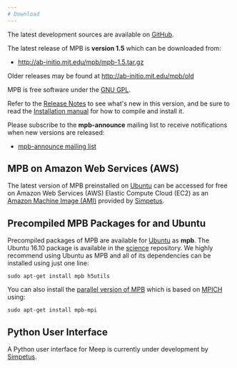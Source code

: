 ```yaml
---
# Download
---
```


The latest development sources are available on [GitHub](https://github.com/stevengj/mpb).

The latest release of MPB is **version 1.5** which can be downloaded from:

- <http://ab-initio.mit.edu/mpb/mpb-1.5.tar.gz>

Older releases may be found at <http://ab-initio.mit.edu/mpb/old>

MPB is free software under the [GNU GPL](License_and_Copyright.md).

Refer to the [Release Notes](Release_Notes.md) to see what's new in this version, and be sure to read the [Installation manual](Installation.md) for how to compile and install it.

Please subscribe to the **mpb-announce** mailing list to receive notifications when new versions are released:

-   [mpb-announce mailing list](http://ab-initio.mit.edu/cgi-bin/mailman/listinfo/mpb-announce)

MPB on Amazon Web Services (AWS)
---------------------------------

The latest version of MPB preinstalled on [Ubuntu](https://en.wikipedia.org/wiki/Ubuntu) can be accessed for free on Amazon Web Services (AWS) Elastic Compute Cloud (EC2) as an [Amazon Machine Image (AMI)](https://aws.amazon.com/marketplace/pp/B01KHWH0AS) provided by [Simpetus](http://www.simpetuscloud.com/launchsims.html).

Precompiled MPB Packages for and Ubuntu
---------------------------------------

Precompiled packages of MPB are available for [Ubuntu](https://en.wikipedia.org/wiki/Ubuntu) as **mpb**. The Ubuntu 16.10 package is available in the [science](https://packages.ubuntu.com/yakkety/mpb) repository. We highly recommend using Ubuntu as MPB and all of its dependencies can be installed using just one line:

```
sudo apt-get install mpb h5utils
```

You can also install the [parallel version of MPB](https://packages.ubuntu.com/trusty/science/mpb-mpi) which is based on [MPICH](https://www.mpich.org/) using:

```
sudo apt-get install mpb-mpi
```

Python User Interface
----------------

A Python user interface for Meep is currently under development by [Simpetus](http://www.simpetuscloud.com).